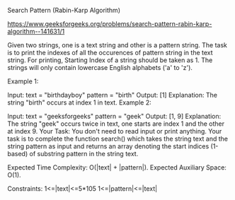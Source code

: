 Search Pattern (Rabin-Karp Algorithm)

https://www.geeksforgeeks.org/problems/search-pattern-rabin-karp-algorithm--141631/1

Given two strings, one is a text string and other is a pattern string. The task is to print the indexes of all the occurences of pattern string in the text string. For printing, Starting Index of a string should be taken as 1. The strings will only contain lowercase English alphabets ('a' to 'z').

Example 1:

Input: 
text = "birthdayboy"
pattern = "birth"
Output: 
[1]
Explanation: 
The string "birth" occurs at index 1 in text.
Example 2:

Input:
text = "geeksforgeeks"
pattern = "geek"
Output: 
[1, 9]
Explanation: 
The string "geek" occurs twice in text, one starts are index 1 and the other at index 9.
Your Task:
You don't need to read input or print anything. Your task is to complete the function search() which takes the string text and the string pattern as input and returns an array denoting the start indices (1-based) of substring pattern in the string text. 

Expected Time Complexity: O(|text| + |pattern|).
Expected Auxiliary Space: O(1).

Constraints:
1<=|text|<=5*105
1<=|pattern|<=|text|
